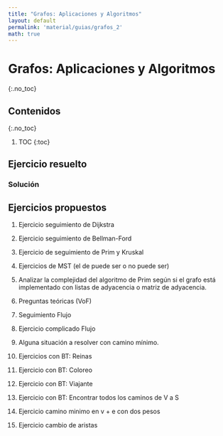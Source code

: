 ```yaml
---
title: "Grafos: Aplicaciones y Algoritmos"
layout: default
permalink: 'material/guias/grafos_2'
math: true
---
```


# Grafos: Aplicaciones y Algoritmos
{:.no_toc}

## Contenidos
{:.no_toc}

1. TOC
{:toc}

## Ejercicio resuelto


### Solución


## Ejercicios propuestos


1.  Ejercicio seguimiento de Dijkstra

1.  Ejercicio seguimiento de Bellman-Ford

1.  Ejercicio de seguimiento de Prim y Kruskal

1.  Ejercicios de MST (el de puede ser o no puede ser)

1.  Analizar la complejidad del algoritmo de Prim según si el grafo está implementado con
    listas de adyacencia o matriz de adyacencia. 

1.  Preguntas teóricas (VoF)

1.  Seguimiento Flujo

1.  Ejercicio complicado Flujo

1.  Alguna situación a resolver con camino mínimo. 

1.  Ejercicios con BT: Reinas

1.  Ejercicio con BT: Coloreo

1.  Ejercicio con BT: Viajante

1.  Ejercicio con BT: Encontrar todos los caminos de V a S

1.  Ejercicio camino minimo en v + e con dos pesos

1.  Ejercicio cambio de aristas

